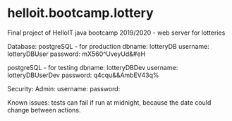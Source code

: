 # helloit.bootcamp.lottery
Final project of HelloIT java bootcamp 2019/2020 - web server for lotteries


Database:
postgreSQL - for production
    dbname:         lotteryDB
    username:       lotteryDBUser
    password:       mX560^UveyUd&#eH

postgreSQL - for testing
    dbname:         lotteryDBDev
    username:       lotteryDBUserDev
    password:       q4cqu&&AmbEV43q%

    

Security:
    Admin:
        username:
        password:
        
Known issues:
    tests can fail if run at midnight, because the date could change between actions.